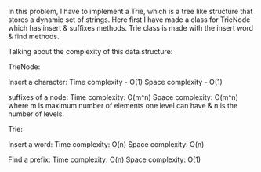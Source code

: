 In this problem, I have to implement a Trie, which is a tree like structure that stores a dynamic set of strings. Here first I have made a class for TrieNode which has insert & suffixes methods. Trie class is made with the insert word & find methods.

Talking about the complexity of this data structure:

TrieNode:

Insert a character: Time complexity - O(1) Space complexity - O(1)

suffixes of a node: Time complexity: O(m^n) Space complexity: O(m^n) where m is maximum number of elements one level can have & n is the number of levels.

Trie:

Insert a word: Time complexity: O(n) Space complexity: O(n)

Find a prefix: Time complexity: O(n) Space complexity: O(1)